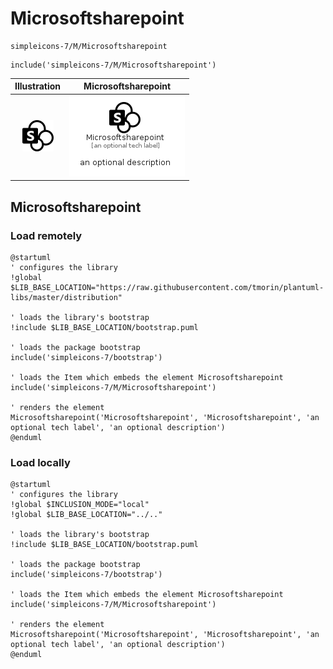 # Microsoftsharepoint


```text
simpleicons-7/M/Microsoftsharepoint
```

```text
include('simpleicons-7/M/Microsoftsharepoint')
```



| Illustration | Microsoftsharepoint |
| :---: | :---: |
| ![illustration for Illustration](../../simpleicons-7/M/Microsoftsharepoint.png) | ![illustration for Microsoftsharepoint](../../simpleicons-7/M/Microsoftsharepoint.Local.png) |




## Microsoftsharepoint

### Load remotely
```plantuml
@startuml
' configures the library
!global $LIB_BASE_LOCATION="https://raw.githubusercontent.com/tmorin/plantuml-libs/master/distribution"

' loads the library's bootstrap
!include $LIB_BASE_LOCATION/bootstrap.puml

' loads the package bootstrap
include('simpleicons-7/bootstrap')

' loads the Item which embeds the element Microsoftsharepoint
include('simpleicons-7/M/Microsoftsharepoint')

' renders the element
Microsoftsharepoint('Microsoftsharepoint', 'Microsoftsharepoint', 'an optional tech label', 'an optional description')
@enduml
```

### Load locally
```plantuml
@startuml
' configures the library
!global $INCLUSION_MODE="local"
!global $LIB_BASE_LOCATION="../.."

' loads the library's bootstrap
!include $LIB_BASE_LOCATION/bootstrap.puml

' loads the package bootstrap
include('simpleicons-7/bootstrap')

' loads the Item which embeds the element Microsoftsharepoint
include('simpleicons-7/M/Microsoftsharepoint')

' renders the element
Microsoftsharepoint('Microsoftsharepoint', 'Microsoftsharepoint', 'an optional tech label', 'an optional description')
@enduml
```

